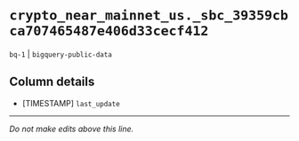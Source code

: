 # `crypto_near_mainnet_us._sbc_39359cbca707465487e406d33cecf412`
`bq-1` | `bigquery-public-data`

## Column details
* [TIMESTAMP] `last_update`

-------------------------------------------------------------------------------
*Do not make edits above this line.*
